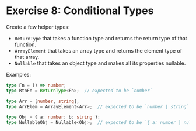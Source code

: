 # Exercise 8: Conditional Types

Create a few helper types:

- `ReturnType` that takes a function type and returns the return type of that function.
- `ArrayElement` that takes an array type and returns the element type of that array.
- `Nullable` that takes an object type and makes all its properties nullable.


Examples:

```ts
type Fn = () => number;
type RtnFn = ReturnType<Fn>;  // expected to be `number`

type Arr = [number, string];
type ArrElem = ArrayElement<Arr>;  // expected to be `number | string`

type Obj = { a: number; b: string };
type NullableObj = Nullable<Obj>;  // expected to be `{ a: number | null; b: string | null }`
```
